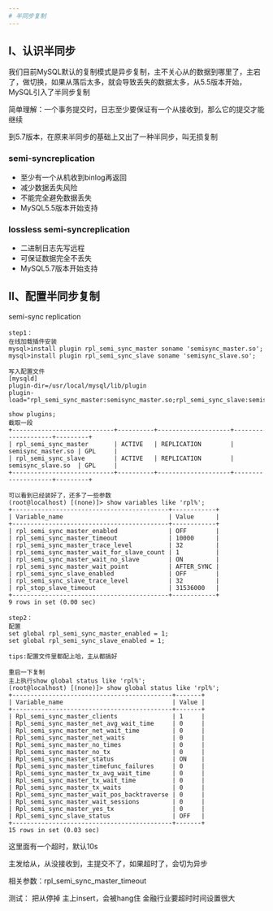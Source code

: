 ```yaml
---
# 半同步复制
---
```


## Ⅰ、认识半同步
我们目前MySQL默认的复制模式是异步复制，主不关心从的数据到哪里了，主宕了，做切换，如果从落后太多，就会导致丢失的数据太多，从5.5版本开始，MySQL引入了半同步复制

简单理解：一个事务提交时，日志至少要保证有一个从接收到，那么它的提交才能继续

到5.7版本，在原来半同步的基础上又出了一种半同步，叫无损复制

### semi-syncreplication

- 至少有一个从机收到binlog再返回
- 减少数据丢失风险
- 不能完全避免数据丢失
- MySQL5.5版本开始支持

### lossless semi-syncreplication

- 二进制日志先写远程
- 可保证数据完全不丢失
- MySQL5.7版本开始支持

## Ⅱ、配置半同步复制
semi-sync replication
```
step1：
在线加载插件安装
mysql>install plugin rpl_semi_sync_master soname 'semisync_master.so';
mysql>install plugin rpl_semi_sync_slave soname 'semisync_slave.so';

写入配置文件
[mysqld]
plugin-dir=/usr/local/mysql/lib/plugin
plugin-load="rpl_semi_sync_master:semisync_master.so;rpl_semi_sync_slave:semisync_slave.so"

show plugins;
截取一段
+----------------------------+----------+--------------------+--------------------+---------+
| rpl_semi_sync_master       | ACTIVE   | REPLICATION        | semisync_master.so | GPL     |
| rpl_semi_sync_slave        | ACTIVE   | REPLICATION        | semisync_slave.so  | GPL     |
+----------------------------+----------+--------------------+--------------------+---------+

可以看到已经装好了，还多了一些参数
(root@localhost) [(none)]> show variables like 'rpl%';
+-------------------------------------------+------------+
| Variable_name                             | Value      |
+-------------------------------------------+------------+
| rpl_semi_sync_master_enabled              | OFF        |
| rpl_semi_sync_master_timeout              | 10000      |
| rpl_semi_sync_master_trace_level          | 32         |
| rpl_semi_sync_master_wait_for_slave_count | 1          |
| rpl_semi_sync_master_wait_no_slave        | ON         |
| rpl_semi_sync_master_wait_point           | AFTER_SYNC |
| rpl_semi_sync_slave_enabled               | OFF        |
| rpl_semi_sync_slave_trace_level           | 32         |
| rpl_stop_slave_timeout                    | 31536000   |
+-------------------------------------------+------------+
9 rows in set (0.00 sec)

step2：
配置
set global rpl_semi_sync_master_enabled = 1;
set global rpl_semi_sync_slave_enabled = 1;

tips:配置文件里都配上哈，主从都搞好

重启一下复制
主上执行show global status like 'rpl%';
(root@localhost) [(none)]> show global status like 'rpl%';
+--------------------------------------------+-------+
| Variable_name                              | Value |
+--------------------------------------------+-------+
| Rpl_semi_sync_master_clients               | 1     |
| Rpl_semi_sync_master_net_avg_wait_time     | 0     |
| Rpl_semi_sync_master_net_wait_time         | 0     |
| Rpl_semi_sync_master_net_waits             | 0     |
| Rpl_semi_sync_master_no_times              | 0     |
| Rpl_semi_sync_master_no_tx                 | 0     |
| Rpl_semi_sync_master_status                | ON    |
| Rpl_semi_sync_master_timefunc_failures     | 0     |
| Rpl_semi_sync_master_tx_avg_wait_time      | 0     |
| Rpl_semi_sync_master_tx_wait_time          | 0     |
| Rpl_semi_sync_master_tx_waits              | 0     |
| Rpl_semi_sync_master_wait_pos_backtraverse | 0     |
| Rpl_semi_sync_master_wait_sessions         | 0     |
| Rpl_semi_sync_master_yes_tx                | 0     |
| Rpl_semi_sync_slave_status                 | OFF   |
+--------------------------------------------+-------+
15 rows in set (0.03 sec)
```

这里面有一个超时，默认10s

主发给从，从没接收到，主提交不了，如果超时了，会切为异步

相关参数：rpl_semi_sync_master_timeout



测试：
把从停掉
主上insert，会被hang住
金融行业要超时时间设置很大
